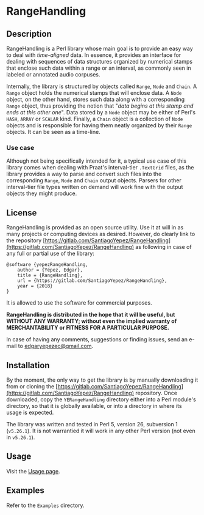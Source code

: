 # RangeHandling

## Description

RangeHandling is a Perl library whose main goal is to provide an easy way to deal with *time-aligned* data. In essence, it provides an interface for dealing with sequences of data structures organized by numerical stamps that enclose such data within a range or an interval, as commonly seen in labeled or annotated audio corpuses. 

Internally, the library is structured by objects called `Range`, `Node` and `Chain`. A `Range` object holds the numerical stamps that will enclose data. A `Node` object, on the other hand, stores such data along with a corresponding `Range` object, thus providing the notion that "*data begins at this stamp and ends at this other one*". Data stored by a `Node` object may be either of Perl's `HASH`, `ARRAY` or `SCALAR` kind. Finally, a `Chain` object is a collection of `Node` objects and is responsible for having them neatly organized by their `Range` objects. It can be seen as a time-line.

### Use case

Although not being specifically intended for it, a typical use case of this library comes when dealing with Praat's interval-tier `.TextGrid` files, as the library provides a way to parse and convert such files into the corresponding `Range`, `Node` and `Chain` output objects. Parsers for other interval-tier file types written on demand will work fine with the output objects they might produce. 

## License

RangeHandling is provided as an open source utility. Use it at will in as many projects or computing devices as desired. However, do clearly link to the repository [https://gitlab.com/SantiagoYepez/RangeHandling](https://gitlab.com/SantiagoYepez/RangeHandling) as following in case of any full or partial use of the library:

```
@software {yepezRangeHandling,
    author = {Yépez, Edgar},
    title = {RangeHandling},
    url = {https://gitlab.com/SantiagoYepez/RangeHandling},
    year = {2018}
}
```

It is allowed to use the software for commercial purposes. 

**RangeHandling is distributed in the hope that it will be useful, but WITHOUT ANY WARRANTY; without even the implied warranty of MERCHANTABILITY or FITNESS FOR A PARTICULAR PURPOSE.**

In case of having any comments, suggestions or finding issues, send an e-mail to [edgaryepezec@gmail.com](edgaryepezec@gmail.com).

## Installation

By the moment, the only way to get the library is by manually downloading it from or cloning the [https://gitlab.com/SantiagoYepez/RangeHandling](https://gitlab.com/SantiagoYepez/RangeHandling) repository. Once downloaded, copy the `YERangeHandling` directory either into a Perl module's directory, so that it is globally available, or into a directory in where its usage is expected.

The library was written and tested in Perl 5, version 26, subversion 1 (`v5.26.1`). It is not warrantied it will work in any other Perl version (not even in `v5.26.1`). 

## Usage

Visit the [Usage page](/Usage/Main).

## Examples

Refer to the `Examples` directory.